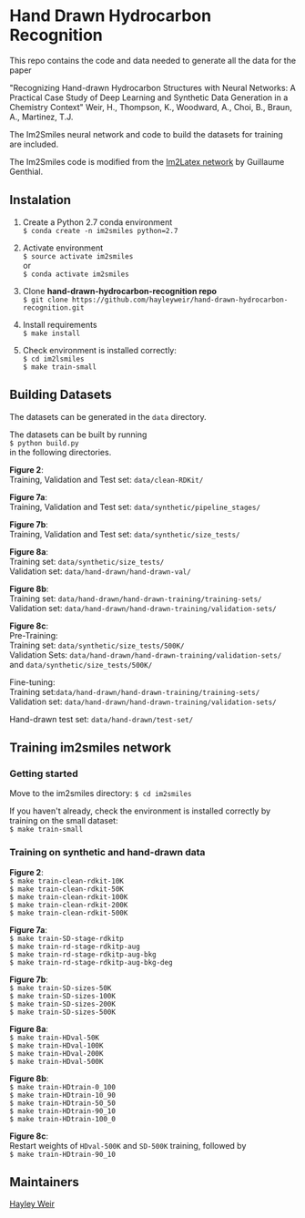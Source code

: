 # Hand Drawn Hydrocarbon Recognition

This repo contains the code and data needed to generate all the data for the paper

  "Recognizing Hand-drawn Hydrocarbon Structures with Neural Networks:
  A Practical Case Study of Deep Learning and Synthetic Data Generation in a Chemistry Context"
  Weir, H., Thompson, K., Woodward, A., Choi, B., Braun, A., Martinez, T.J. 

The Im2Smiles neural network and code to build the datasets for training are included.

The Im2Smiles code is modified from the [Im2Latex network](https://github.com/guillaumegenthial/im2latex) by Guillaume Genthial. 


## Instalation

1. Create a Python 2.7 conda environment  
  `$ conda create -n im2smiles python=2.7`  

2. Activate environment  
  `$ source activate im2smiles`  
  or  
  `$ conda activate im2smiles`  

3. Clone **hand-drawn-hydrocarbon-recognition repo**  
  `$ git clone https://github.com/hayleyweir/hand-drawn-hydrocarbon-recognition.git`  

4. Install requirements  
  `$ make install`  
 
5. Check environment is installed correctly:  
  `$ cd im2lsmiles`  
  `$ make train-small`  


## Building Datasets  

The datasets can be generated in the `data` directory.   

The datasets can be built by running  
  `$ python build.py`  
in the following directories.  

**Figure 2**:  
  Training, Validation and Test set: `data/clean-RDKit/`  

**Figure 7a**:  
  Training, Validation and Test set: `data/synthetic/pipeline_stages/`  

**Figure 7b**:  
  Training, Validation and Test set: `data/synthetic/size_tests/`  
 
**Figure 8a**:  
  Training set: `data/synthetic/size_tests/`  
  Validation set: `data/hand-drawn/hand-drawn-val/`  
  
**Figure 8b**:  
  Training set: `data/hand-drawn/hand-drawn-training/training-sets/`  
  Validation set: `data/hand-drawn/hand-drawn-training/validation-sets/`  

**Figure 8c**:  
  Pre-Training:  
    Training set: `data/synthetic/size_tests/500K/`  
    Validation Sets: `data/hand-drawn/hand-drawn-training/validation-sets/` and `data/synthetic/size_tests/500K/`  
  
  Fine-tuning:  
    Training set:`data/hand-drawn/hand-drawn-training/training-sets/`  
    Validation set: `data/hand-drawn/hand-drawn-training/validation-sets/`  


Hand-drawn test set: `data/hand-drawn/test-set/`  

## Training im2smiles network  

### Getting started  

Move to the im2smiles directory:
  `$ cd im2smiles`

If you haven't already, check the environment is installed correctly by training on the small dataset:  
  `$ make train-small`  

### Training on synthetic and hand-drawn data  

**Figure 2**:  
  `$ make train-clean-rdkit-10K`  
  `$ make train-clean-rdkit-50K`  
  `$ make train-clean-rdkit-100K`  
  `$ make train-clean-rdkit-200K`  
  `$ make train-clean-rdkit-500K`  

**Figure 7a**:  
  `$ make train-SD-stage-rdkitp`  
  `$ make train-rd-stage-rdkitp-aug`  
  `$ make train-rd-stage-rdkitp-aug-bkg`  
  `$ make train-rd-stage-rdkitp-aug-bkg-deg`  

**Figure 7b**:  
  `$ make train-SD-sizes-50K`  
  `$ make train-SD-sizes-100K`  
  `$ make train-SD-sizes-200K`  
  `$ make train-SD-sizes-500K`  

**Figure 8a**:  
  `$ make train-HDval-50K`  
  `$ make train-HDval-100K`  
  `$ make train-HDval-200K`  
  `$ make train-HDval-500K`  

**Figure 8b**:  
  `$ make train-HDtrain-0_100`  
  `$ make train-HDtrain-10_90`  
  `$ make train-HDtrain-50_50`   
  `$ make train-HDtrain-90_10`  
  `$ make train-HDtrain-100_0`  

**Figure 8c**:  
  Restart weights of `HDval-500K` and `SD-500K` training, followed by  
  `$ make train-HDtrain-90_10`  

## Maintainers  
[Hayley Weir](mailto:hweir@stanford.edu)

